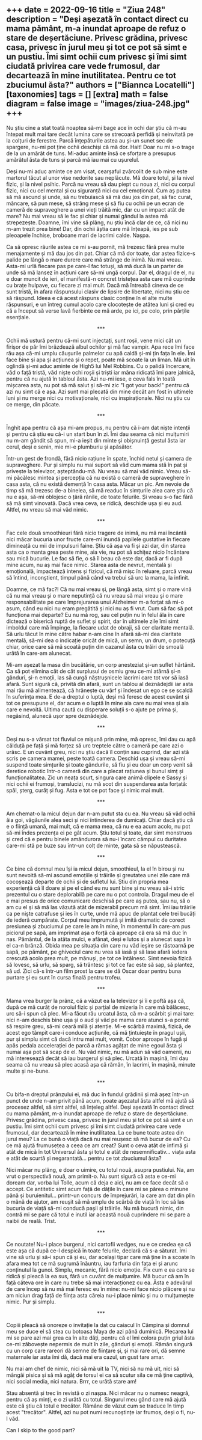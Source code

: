 
+++
date = 2022-09-16
title = "Ziua 248"
description = "Deși așezată în contact direct cu mama pământ, m-a inundat aproape de refuz o stare de deșertăciune. Privesc grădina, privesc casa, privesc în jurul meu și tot ce pot să simt e un pustiu. Îmi simt ochii cum privesc și îmi simt ciudată privirea care vede frumosul, dar decartează în mine inutilitatea. Pentru ce tot zbuciumul ăsta?"
authors = ["Biannca Locatelli"]
[taxonomies]
tags = []
[extra]
math = false
diagram = false
image = "images/ziua-248.jpg"
+++
---

Nu știu cine a stat toată noaptea să-mi bage ace în ochi dar știu că m-au întepat mult mai tare decât lumina care se strecoară perfidă și neinvitată pe la colțuri de ferestre. Parcă înțepăturile astea au și-un sunet sec de spargere, nu-mi pot ține ochii deschiși că mă dor. Hait! Doar nu mi s-o trage de la un amărât de tuns. Mi-aduc aminte însă ce sforțare a presupus amărâtul ăsta de tuns și parcă mă iau mai cu ușurelul.

Deși nu-mi aduc aminte ce am visat, cearșaful zvârcolit de sub mine este martorul tăcut al unor vise nedorite sau neplăcute. Mă doare totul, și la nivel fizic, și la nivel psihic. Parcă nu vreau să dau piept cu noua zi, nici cu corpul fizic, nici cu cel mental și cu siguranță nici cu cel emoțional. Cum aș putea să mă ascund și unde, să nu trebuiască să mă dau jos din pat, să fac curat, mâncare, să pun mese, să strâng mese și să fiu cu ochii pe un ecran de cameră de supraveghere a unei vieți trăită mic, dar cu un impact atât de mare? Nu mai vreau să le fac și chiar și numai gândul la astea mă strepezește. Doamne, îmi vine să plâng, nu știu încă clar de ce, că nici nu m-am trezit prea bine! Dar, din ochii ăștia care mă înțeapă, ies pe sub pleoapele închise, broboane mari de lacrimi calde. Nașpa.

Ca să opresc râurile astea ce mi s-au pornit, mă trezesc fără prea multe menajamente și mă dau jos din pat. Chiar că mă dor toate, dar astea fizice-s palide pe lângă o mare durere care mă strânge de inimă. Nu mai vreau. Asta-mi urlă fiecare pas pe care-l fac totuși, să mă ducă la un parter de unde să mă lansez în acțiuni care să-mi ungă corpul. Dar el, dragul de el, nu e doar muncit de ieri, el manifestă-n concret tristețea asta care mă cuprinde cu brațe hulpave, cu fiecare zi mai mult. Dacă mă întreabă cineva de ce sunt tristă, în afara răspunsului clasiv de lipsire de libertate, nici nu știu ce să răspund. Ideea e că acest răspuns clasic conține în el alte multe răspunsuri, e un întreg cumul acolo care clocotește de atâtea luni și cred eu că a început să verse lavă fierbinte ce mă arde, pe ici, pe colo, prin părțile esențiale.

<p style="text-align: center;">***</p>

Ochii mă ustură pentru că-mi sunt injectați, sunt roșii, vene mici cât un firișor de păr îmi brăzdează albul ochilor și mă fac vampir. Apa rece îmi face rău așa că-mi umplu căușurile palmelor cu apă caldă și-mi țin fața în ele. Îmi face bine și apa și acțiunea și o repet, poate mă scoate la un liman. Mă uit în oglindă și-mi aduc aminte de High5 lui Mel Robbins. Cu o palidă încercare, văd o față tristă, văd niște ochi roșii și triști iar mâna ridicată îmi pare jalnică, pentru că nu ajută în tabloul ăsta. Azi nu-mi iese, e ceva fals în toată mișcarea asta, nu pot să mă salut și să-mi zic "I got your back!" pentru că azi nu simt că e așa. Azi sunt mai plecată din mine decât am fost în ultimele luni și nu merge nici cu motivaționale, nici cu inspiraționale. Nici nu știu cu ce merge, din păcate.

<p style="text-align: center;">***</p>

Înghit apa pentru că așa mi-am propus, nu pentru că i-am dat niște intenții și pentru că știu eu că-i un start bun în zi. Îmi dau seama că nici mulțumiri nu m-am gândit să spun, mi-a ieșit din minte și obișnuință gestul ăsta iar cerul, deși e senin, mie mi-e plumburiu și apăsător.

Într-un gest de frondă, fără nicio rațiune în spate, închid netul și camera de supraveghere. Pur și simplu nu mai suport să văd cum mama stă în pat și privește la televizor, așteptându-mă. Nu vreau să mai văd nimic. Vreau să-mi păcălesc mintea și percepția că nu există o cameră de supraveghere în casa asta, că nu există demență în casa asta. Măcar un pic. Am nevoie de timp să mă trezesc de-a binelea, să mă readuc în simțurile alea care știu că nu e așa, să-mi oblojesc o țâră rănile, de toate felurile. Și vreau s-o fac fără să mă simt vinovată. Dacă vrea ceva, se ridică, deschide ușa și eu aud. Altfel, nu vreau să mai văd nimic.

<p style="text-align: center;">***</p>

Fac cele două smoothieuri fără nicio tragere de inimă, nu mă mai încântă nici măcar bucuria unor fructe care-mi inundă papilele gustative în fiecare dimineață cu mii de impulsuri faine. Știu că așa va fi și azi dar, din starea asta ca o manta grea peste mine, aia vie, nu pot să schițez nicio încântare sau mică bucurie. Le fac să fie, o să îl beau că este dar, dacă ar fi după mine acum, nu aș mai face nimic. Starea asta de nevrut, mentală și emoțională, impactează intens și fizicul, că mă mișc în reluare, parcă vreau să întind, inconștient, timpul până când va trebui să urc la mama, la infinit.

Doamne, ce mă fac?! Că nu mai vreau și, pe lângă asta, simt și o mare vină că nu mai vreau și o mare neputință că nu vreau să mai vreau și o mare responsabilitate pe care împrejurarea unui Alzheimer m-a forțat să mi-o asum, când eu nici nu eram pregătită și nici nu aș fi vrut. Cum să fac să pot funcționa mai departe? Eu nu mă rog, sau cel puțin nu în felul ăla în care dictează o biserică ruptă de suflet și spirit, dar în ultimele zile îmi simt imboldul care mă împinge, la fiecare udat de obraji, să cer claritate mentală. Să urlu tăcut în mine către habar n-am cine în afară să-mi dea claritate mentală, să-mi dea o indicație oricât de mică, un semn, un drum, o potecuță chiar, orice care să mă scoată puțin din cazanul ăsta cu trăiri de smoală urâtă în care-am alunecat.

Mi-am așezat la masa din bucătărie, un corp anesteziat și-un suflet hărtănit. Ca să pot elimina cât de cât surplusul de osmiu greu ce-mi atârnă și-n gânduri, și-n emoții, las să curgă năștrușnicele lacrimi care tot vor să iasă afară. Sunt sigură că, privită din afară, sunt un tablou al deznădejdii iar asta mai rău mă alimentează, că hrănește cu vârf și îndesat un ego ce se scaldă în suferința mea. E de-a dreptul o luptă, deși mă feresc de acest cuvânt și tot ce presupune el, dar acum e o luptă în mine aia care nu mai vrea și aia care e nevoită. Ultima caută cu disperare soluții s-o ajute pe prima și, negăsind, alunecă ușor spre deznădejde.

<p style="text-align: center;">***</p>

Deși nu s-a vărsat tot fluviul ce mișună prin mine, mă opresc, îmi dau cu apă călduță pe față și mă forțez să urc treptele către o cameră pe care azi o urăsc. E un cuvânt greu, nici nu știu dacă îl conțin sau cuprind, dar azi stă scris pe camera mamei, peste toată camera. Deschid ușa și vreau să-mi suspend toate simțurile și toate gândurile, să fiu și eu doar un corp venit să deretice robotic într-o cameră din care a plecat rațiunea și bunul simț și funcționalitatea. Zic un neața scurt, singura care animă clipele e Sassy și nici ochii ei frumoși, translucizi, nu mă scot din suspendarea asta forțată: spăl, șterg, curăț și fug. Asta e tot ce pot face și nimic mai mult.

<p style="text-align: center;">***</p>

Am chemat-o la micul dejun dar n-am putut sta cu ea. Nu vreau să văd ochii ăia goi, văgăunile alea seci și nici întinderea de dumicați. Chiar dacă știu că e o ființă umană, mai mult, că e mama mea, că nu e ea acum acolo, nu pot să-mi îndes prezența ei pe gât acum. Știu totul și toate, dar simt monstruos și cred că e pentru binele amândurora să nu-i încarc câmpul cu duritatea care-mi stă pe buze sau într-un colț de minte, gata să se năpustească.

<p style="text-align: center;">***</p>

Ce bine că domnul meu își ia micul dejun, smoothieul, la el în birou și nu sunt nevoită să-mi ascund emoțiile și trăirile și greutatea unei zile care mă cocoșează departe de ochii și de sufletul lui. Știu din propria mea experiență că îl doare și pe el când eu nu sunt bine și nu vreau să-i stric prezentul cu o stare deplorabilă pe care nu o pot controla. Dragul meu de el e mai presus de orice comunicare deschisă pe care aș putea, sau nu, să o am cu el și să mă las văzută atât de mizerabil precum mă simt. Îmi iau trăirile ca pe niște catrafuse și ies în curte, unde mă apuc de plantat cele trei bucăți de iederă cumpărate. Corpul meu împrumută și imită dramatic de corect presiunea și zbuciumul pe care le am în mine, în momentul în care-am pus piciorul pe sapă, am imprimat așa o forță că aproape că era să mă duc în nas. Pământul, de la atâta mulci, e afânat, deși e lutos și a alunecat sapa în el ca-n brânză. Obida mea pe situația din care nu văd ieșire se răstoarnă pe sapă, pe pământ, pe ghiveciul care nu vrea să iasă și să lase afară iedera crescută acolo prea mult, pe mănuși, pe tot ce întâlnesc. Simt nevoia fizică să lovesc, să urlu, să sparg, să trântesc și tot ce fac este să sap, să plantez, să ud. Zici că-s într-un film prost la care se dă Oscar doar pentru buna purtare și eu sunt în cursa finală pentru trofeu.

<p style="text-align: center;">***</p>

Mama vrea burger la prânz, că a văzut ea la televizor și îi e poftă așa că, după ce mă curăț de noroiul fizic și parțial de mizeria în care mă bălăcesc, urc să-i spun că plec. Mi-a făcut rău urcatul ăsta, că m-a scârbit și mai tare: nici n-am deschis bine ușa și o aud și văd pe mama care atunci s-a pornit să respire greu, să-mi ceară milă și atenție. Mi-e scârbă maximă, fizică, de acest ego tâmpit care-i conduce acțiunile, că mă țintuiește în pragul ușii, pur și simplu simt că dacă intru mai mult, vomit. Cobor aproape în fugă și apăs pedala accelerației de parcă a rămas agățat de mine egoul ăsta și numai așa pot să scap de el. Nu văd nimic, nu mă adun să văd oamenii, nu mă interesează decât să iau burgerul și să plec. Urcată în mașină, îmi dau seama că nu vreau să plec acasă așa că rămân, în lacrimi, în mașină, minute multe și ne-bune.

<p style="text-align: center;">***</p>

Cu bifa-n dreptul prânzului ei, mă duc în fundul grădinii și mă așez într-un punct de unde n-am privit până acum, poate așezatul ăsta altfel mă ajută să procesez altfel, să simt altfel, să înțeleg altfel. Deși așezată în contact direct cu mama pământ, m-a inundat aproape de refuz o stare de deșertăciune. Privesc grădina, privesc casa, privesc în jurul meu și tot ce pot să simt e un pustiu. Îmi simt ochii cum privesc și îmi simt ciudată privirea care vede frumosul, dar decartează în mine inutilitatea. La ce bune toate astea din jurul meu? La ce bună o viață dacă nu mai reușesc să mă bucur de ea? Cu ce mă ajută frumusețea a ceea ce am creat? Sunt o ceva atât de infimă și atât de mică în tot Universul ăsta și totul e atât de nesemnificativ… viața asta e atât de scurtă și negarantată… pentru ce tot zbuciumul ăsta?

Nici măcar nu plâng, e doar o uimire, cu totul nouă, asupra pustiului. Na, am vrut o perspectivă nouă, am primit-o. Nu sunt sigură că asta e ce-mi doream dar, vorba lui Tolle, acum că deja e aici, nu am ce face decât să o accept. Ce antitetic simt acum față de dățile în care mi se părea o minune până și buruienitul… printr-un concurs de împrejurări, la care am dat din plin o mână de ajutor, am reușit să mă umplu de scârbă de viață în loc să las bucuria de viață să-mi conducă pașii și trăirile. Nu mă bucură nimic, din contră mi se pare că totul e inutil iar această nouă cuprindere mi se pare a naibii de reală. Trist.

<p style="text-align: center;">***</p>

Ce noutate! Nu-i place burgerul, nici cartofii wedges, nu e ce credea ea că este așa că după ce-l despică în toate felurile, declară că s-a săturat. Îmi vine să urlu și să-i spun că și eu, dar același tipar care mă ține în a scoate în afara mea tot ce mă sugrumă înăuntru, iau farfuria din fața ei și arunc conținutul la gunoi. Simplu, mecanic, fără nicio emoție. Fix cum e ea care se ridică și pleacă la ea sus, fără un cuvânt de mulțumire. Mă bucur că am în față câteva ore în care nu trebe să mai interacționez cu ea. Ăsta e adevărul de care încep să nu mă mai feresc eu în mine: nu-mi face nicio plăcere și nu am niciun drag față de ființa asta căreia nu-i place nimic și nu o mulțumește nimic. Pur și simplu.

<p style="text-align: center;">***</p>

Copiii pleacă să onoreze o invitație la dat cu caiacul în Câmpina și domnul meu se duce el să stea cu botoasa Maya de azi până duminică. Plecarea lui mi se pare azi mai grea ca în alte dăți, pentru că el îmi colora puțin griul ăsta ce-mi zăbovește nepermis de mult în zile, gânduri și emoții. Rămân singură cu un corp care rareori dă semne de ființare și, și mai rare ori, dă semne maternale iar asta îmi dă, dacă mai era cazul, un gust tare amar.

Nu mai am chef de nimic, nici să mă uit la TV, nici să nu mă uit, nici să mângâi pisica și să mă agăț de torsul ei ca să scutur sila ce mă ține captivă, nici social media, nici natura. Brrr, ce urâtă stare am!

Stau absentă și trec în revistă o zi nașpa. Nici măcar nu o numesc neagră, pentru că aș minți, e o zi urâtă cu totul. Singurul meu gând care mă ajută este că știu că totul e trecător. Rămâne de văzut cum se traduce în timp acest "trecător". Altfel, azi nu pot numi recunoștințe iar frumos, deși o fi, nu-l văd.

Can I skip to the good part?
